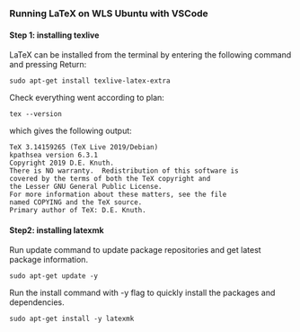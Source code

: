 ### Running LaTeX on WLS Ubuntu with VSCode
#### Step 1: installing texlive
LaTeX can be installed from the terminal by entering the following command and pressing Return:
```
sudo apt-get install texlive-latex-extra
```
Check everything went according to plan:
```
tex --version
```
which gives the following output:
```
TeX 3.14159265 (TeX Live 2019/Debian)
kpathsea version 6.3.1
Copyright 2019 D.E. Knuth.
There is NO warranty.  Redistribution of this software is
covered by the terms of both the TeX copyright and
the Lesser GNU General Public License.
For more information about these matters, see the file
named COPYING and the TeX source.
Primary author of TeX: D.E. Knuth.
```
#### Step2: installing latexmk
Run update command to update package repositories and get latest package information.
```
sudo apt-get update -y
```
Run the install command with -y flag to quickly install the packages and dependencies.
```
sudo apt-get install -y latexmk
```
